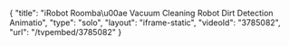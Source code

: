 {
    "title": "iRobot Roomba\u00ae Vacuum Cleaning Robot Dirt Detection Animatio",
    "type": "solo",
    "layout": "iframe-static",
    "videoId": "3785082",
    "url": "\/tvpembed\/3785082"
}